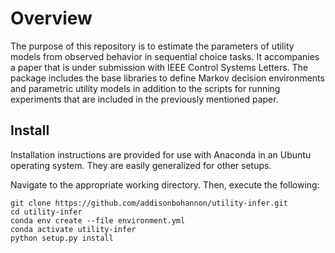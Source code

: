 # Overview

The purpose of this repository is to estimate the parameters of utility models from observed behavior in sequential choice tasks. It accompanies a paper that is under submission with IEEE Control Systems Letters. The package includes the base libraries to define Markov decision environments and parametric utility models in addition to the scripts for running experiments that are included in the previously mentioned paper.

## Install

Installation instructions are provided for use with Anaconda in an Ubuntu operating system. They are easily generalized for other setups. 

Navigate to the appropriate working directory. Then, execute the following:

```
git clone https://github.com/addisonbohannon/utility-infer.git
cd utility-infer
conda env create --file environment.yml
conda activate utility-infer
python setup.py install
```


